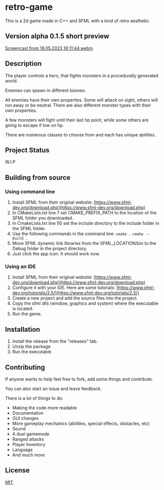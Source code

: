 # retro-game

This is a 2d game made in C++ and SFML with a kind of retro aesthetic.

## Version alpha 0.1.5 short preview
[Screencast from 18.05.2023 16:11:44.webm](https://github.com/sebe324/retro-game/assets/58781463/dbf247eb-723e-4829-8a6e-fc5e821885e2)

## Description

The player controls a hero, that fights monsters in a procedurally generated world.



Enemies can spawn in different biomes.

All enemies have their own properties. Some will attack on sight, others will run away or be neutral.
There are also different monster types with their own properties. 

A few monsters will fight until their last hp point, while some others are going to escape if low on hp.

There are numerous classes to choose from and each has unique abilities.




## Project Status
W.I.P

## Building from source

### Using command line

1. Install SFML from their original website: [https://www.sfml-dev.org/download.php](https://www.sfml-dev.org/download.php)
2. In CMakeLists.txt line 7 set CMAKE_PREFIX_PATH to the location of the SFML folder you downloaded.
3. In CmakeLists.txt line 50 set the include directory to the include folder in the SFML folder.
4. Use the following commands in the command line:
    ```cmake .```
   ```cmake --build .```
5. Move SFML dynamic link libraries from the SFML_LOCATION/bin to the Debug folder in the project directory.
6. Just click the app icon. It should work now.
### Using an IDE
1. Install SFML from their original website: [https://www.sfml-dev.org/download.php](https://www.sfml-dev.org/download.php)
2. Configure it with your IDE. Here are some tutorials: [https://www.sfml-dev.org/tutorials/2.5/](https://www.sfml-dev.org/tutorials/2.5/)
3. Create a new project and add the source files into the project.
4. Copy the sfml dlls (window, graphics and system) where the executable is located.
5. Run the game.

## Installation
 
1. Install the release from the "releases" tab.
2. Unzip the package
3. Run the executable

## Contributing

If anyone wants to help feel free to fork, add some things and contribute.

You can also start an issue and leave feedback. 

There is a lot of things to do:

 - Making the code more readable
 - Documentation
 - GUI changes
 - More gameplay mechanics (abilities, special effects, obstacles, etc)
 - Sound
 - A duel gamemode
 - Ranged attacks
 - Player Inventory
 - Language 
 - And much more
 

## License

[MIT](https://choosealicense.com/licenses/mit/)
